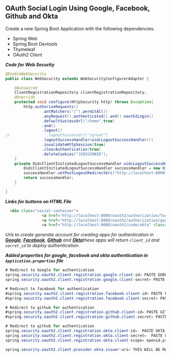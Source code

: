 ## OAuth Social Login Using Google, Facebook, Github and Okta
Create a new Spring Boot Application with the following dependencies:
- Spring Web
- Spring Boot Devtools
- Thymeleaf
- OAuth2 Client

___Code for Web Security___
```java
@EnableWebSecurity
public class WebSecurity extends WebSecurityConfigurerAdapter {

    @Autowired
    ClientRegistrationRepository clientRegistrationRepository;
    @Override
    protected void configure(HttpSecurity http) throws Exception{
        http.authorizeRequests()
                .antMatchers("/").permitAll()
                .anyRequest().authenticated().and().oauth2Login()
                .defaultSuccessUrl("/home",true)
                .and()
                .logout()
//                .logoutSuccessUrl("/great")
                .logoutSuccessHandler(oidcLogoutSuccessHandler())
                .invalidateHttpSession(true)
                .clearAuthentication(true)
                .deleteCookies("JSESSIONID");
    }
    private OidcClientInitiatedLogoutSuccessHandler oidcLogoutSuccessHandler(){
        OidcClientInitiatedLogoutSuccessHandler successHandler = new OidcClientInitiatedLogoutSuccessHandler(clientRegistrationRepository);
        successHandler.setPostLogoutRedirectUri("http://localhost:8080");
        return successHandler;
    }

}
```

___Links for buttons on HTML File___
```html
  <div class="social-container">
                <a href="http://localhost:8080/oauth2/authorization/facebook" class="social"><i class="fa fa-facebook fa-2x"></i></a>
                <a href="http://localhost:8080/oauth2/authorization/google" class="social"><i class="fa fa-google fa-2x"></i></a>
                <a href="http://localhost:8080/oauth2/code/okta" class="social"><i class="fab fa fa-github fa-2x"></i></a>
```
_Urls to create generate account for creating apps for authentication in [__Google__](https://console.developers.google.com), [__Facebook__](https://developers.facebook.com/), [__Github__](https://developer.github.com) and [__Okta__](https://developer.okta.com/)these apps will return `client_id` and `secret_id` to deploy authentication._ 


___Added properties for google, facebook and okta authentication in `Application.properties` file___
```java
# Redirect to Google for authentication
spring.security.oauth2.client.registration.google.client-id= PASTE GOOGLE CLIENT ID HERE_
spring.security.oauth2.client.registration.google.client-secret= PASTE GOOGLE CLIENT SECRET HERE_

# Redirect to facebook for authentication
#spring.security.oauth2.client.registration.facebook.client-id= PASTE FACEBOOK CLIENT ID HERE_
#spring.security.oauth2.client.registration.facebook.client-secret= PASTE FACEBOOKS CLIENT SECRET HERE_

# Redirect to github for authentication
#spring.security.oauth2.client.registration.github.client-id= PASTE GITHUB CLIENT ID HERE_
#spring.security.oauth2.client.registration.github.client-secret= PASTE GITHUB CLIENT SECRET HERE_

# Redirect to github for authentication
spring.security.oauth2.client.registration.okta.client-id=  PASTE OKTA CLIENT ID HERE
spring.security.oauth2.client.registration.okta.client-secret=  PASTE OKTA CLIENT SECRET HERE
spring.security.oauth2.client.registration.okta.client-scope= openid,profile

spring.security.oauth2.client.provider.okta.issuer-uri= THIS WILL BE MAILED TO YOU ONCE YOU HAVE CREATED THE OKTA DEVELOPERS ACCOUNT
```
